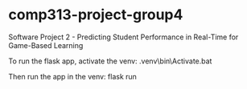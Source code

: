 # comp313-project-group4
Software Project 2 - Predicting Student Performance in Real-Time for Game-Based Learning

To run the flask app, activate the venv:
.venv\bin\Activate.bat

Then run the app in the venv:
flask run
